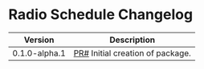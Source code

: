 # Radio Schedule Changelog

<!-- prettier-ignore -->
| Version | Description |
|---------|-------------|
| 0.1.0-alpha.1 | [PR#]() Initial creation of package. |
